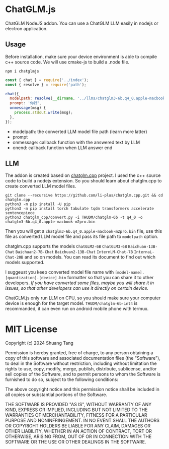 # ChatGLM.js

ChatGLM NodeJS addon.
You can use a ChatGLM LLM easily in nodejs or electron application.

## Usage

Before installation, make sure your device environment is able to compile c++ source code. We will use cmake-js to build a .node file.

```
npm i chatglmjs
```

```js
const { chat } = require('../index');
const { resolve } = require('path');

chat({
  modelpath: resolve(__dirname, '../llms/chatglm3-6b.q4_0.apple-macbook-m2pro.bin'),
  prompt: '你好',
  onmessage(msg) {
    process.stdout.write(msg);
  },
});
```

- modelpath: the converted LLM model file path (learn more latter)
- prompt
- onmessage: callback function with the answered text by LLM
- onend: callback function when LLM answer end

## LLM

The addon is created based on [chatglm.cpp](https://github.com/li-plus/chatglm.cpp) project. I used the c++ source code to build a nodejs extension. So you should learn about chatglm.cpp to create converted LLM model files.

```
git clone --recursive https://github.com/li-plus/chatglm.cpp.git && cd chatglm.cpp
python3 -m pip install -U pip
python3 -m pip install torch tabulate tqdm transformers accelerate sentencepiece
python3 chatglm_cpp/convert.py -i THUDM/chatglm-6b -t q4_0 -o chatglm3-6b.q4_0.apple-macbook-m2pro.bin
```

Then you will get a `chatglm3-6b.q4_0.apple-macbook-m2pro.bin` file, use this file as converted LLM model file and pass its file path to `modelpath` option.

chatglm.cpp supports the models `ChatGLM2-6B` `ChatGLM3-6B` `Baichuan-13B-Chat` `Baichuan2-7B-Chat` `Baichuan2-13B-Chat` `InternLM-Chat-7B` `InternaL-Chat-20B` and so on models. You can read its document to find out which models supported.

I suggeust you keep converted model file name with `[model-name].[quantization].[device].bin` formatter so that you can share it to other developers. *If you have converted some files, maybe you will share it in issues, so that other developers can use it directly on certain device.*

ChatGLM.js only run LLM on CPU, so you should make sure your computer device is enough for the target model. `THUDM/chatglm-6b-int4` is recommanded, it can even run on android mobile phone with termux.

# MIT License

Copyright (c) 2024 Shuang Tang

Permission is hereby granted, free of charge, to any person obtaining a copy
of this software and associated documentation files (the "Software"), to deal
in the Software without restriction, including without limitation the rights
to use, copy, modify, merge, publish, distribute, sublicense, and/or sell
copies of the Software, and to permit persons to whom the Software is
furnished to do so, subject to the following conditions:

The above copyright notice and this permission notice shall be included in all
copies or substantial portions of the Software.

THE SOFTWARE IS PROVIDED "AS IS", WITHOUT WARRANTY OF ANY KIND, EXPRESS OR
IMPLIED, INCLUDING BUT NOT LIMITED TO THE WARRANTIES OF MERCHANTABILITY,
FITNESS FOR A PARTICULAR PURPOSE AND NONINFRINGEMENT. IN NO EVENT SHALL THE
AUTHORS OR COPYRIGHT HOLDERS BE LIABLE FOR ANY CLAIM, DAMAGES OR OTHER
LIABILITY, WHETHER IN AN ACTION OF CONTRACT, TORT OR OTHERWISE, ARISING FROM,
OUT OF OR IN CONNECTION WITH THE SOFTWARE OR THE USE OR OTHER DEALINGS IN THE
SOFTWARE.
